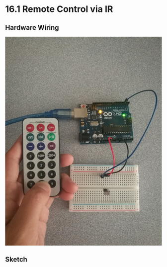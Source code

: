 # 16.1 Remote Control via IR

## Hardware Wiring

![IR Remote Sensor](../../Examples/geek-workshop/entrylevelcourses/001_IRRemote.jpg)


## Sketch

